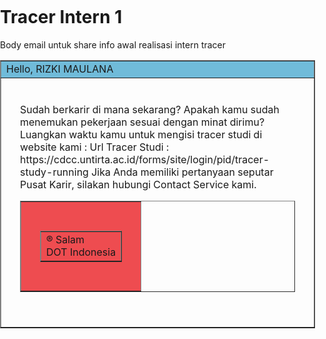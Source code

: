 # Tracer Intern 1
Body email untuk share info awal realisasi intern tracer

<!DOCTYPE html PUBLIC "-//W3C//DTD XHTML 1.0 Transitional//EN" "http://www.w3.org/TR/xhtml1/DTD/xhtml1-transitional.dtd">
<html xmlns="http://www.w3.org/1999/xhtml">
 <head>
  <meta http-equiv="Content-Type" content="text/html; charset=UTF-8" />
  <title>Intern Tracer Design</title>
  <meta name="viewport" content="width=device-width, initial-scale=1.0"/>
</head>
</html>
<body style="margin: 0; padding: 0;">
 <table border="1" cellpadding="0" cellspacing="0" width="600" style="border-collapse: collapse;">
  <tr>
  <td bgcolor="#70bbd9">
   Hello, RIZKI MAULANA
  </td>
 </tr>
 <tr>
  <td style="padding: 40px 30px 40px 30px;">
 <table border="1" cellpadding="0" cellspacing="0" width="100%">
   Sudah berkarir di mana sekarang? Apakah kamu sudah menemukan pekerjaan sesuai dengan minat dirimu? Luangkan waktu kamu untuk mengisi tracer studi di website kami :
Url Tracer Studi : https://cdcc.untirta.ac.id/forms/site/login/pid/tracer-study-running 
   Jika Anda memiliki pertanyaan seputar Pusat Karir, silakan hubungi Contact Service kami.
  </td>
 </tr>
 <tr>
  <td bgcolor="#ee4c50" style="padding: 30px 30px 30px 30px;">
  <table border="1" cellpadding="0" cellspacing="0" width="100%">
 <tr>
  <td width="75%">
 &reg; Salam<br/>
 DOT Indonesia
  </td>
 </tr>
</table>
